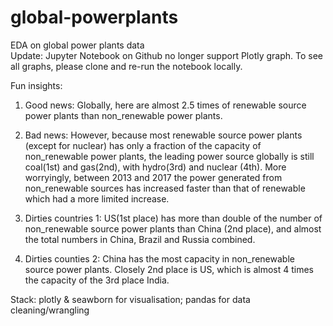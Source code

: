 # global-powerplants
EDA on global power plants data </br>
Update: Jupyter Notebook on Github no longer support Plotly graph. To see all graphs, please clone and re-run the notebook locally.

Fun insights:

1. Good news: Globally, here are almost 2.5 times of renewable source power plants than non_renewable power plants.

2. Bad news: However, because most renewable source power plants (except for nuclear) has only a fraction of the capacity of non_renewable power plants, the leading power source globally is still coal(1st) and gas(2nd), with hydro(3rd) and nuclear (4th). More worryingly, between 2013 and 2017 the power generated from non_renewable sources has increased faster than that of renewable which had a more limited increase.

3. Dirties countries 1: US(1st place) has more than double of the number of non_renewable source power plants than China (2nd place), and almost the total numbers in China, Brazil and Russia combined.

4. Dirties counties 2: China has the most capacity in non_renewable source power plants. Closely 2nd place is US, which is almost 4 times the capacity of the 3rd place India.

Stack: plotly & seawborn for visualisation; pandas for data cleaning/wrangling
